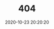---
title: 404
date: 2020-10-23 20:20:20
type: "404"
layout: "404"
description: "您好，服务发生了点小故障，正在抢救---"
---